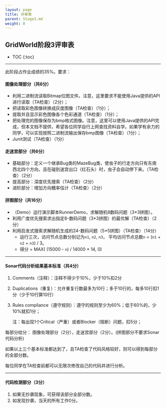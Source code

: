 ```yaml
---
layout: page
title: 评审表
parent: Stage3.md
weight: 0
---
```


## GridWorld阶段3评审表

* TOC
{:toc}


---


此阶段占作业成绩的35%。要求：

#### 图像处理部分（共6分）
 - 利用二进制流读取Bitmap位图文件。注意，这里要求不能使用Java提供的API进行读取（TA检查）（2分）；
 - 把读取彩色图像转换成灰度图像（TA检查）（1分）；
 - 提取并且显示彩色图像各个色彩通道（TA检查）（1分）；
 - 把处理完的图像保存为bmp格式图像。注意，这里可以使用Java提供的API完成，但本文档不提供，希望各位同学自行上网查找资料自学。如果学有余力的同学，可以实现按照二进制流输出保存bmp图像（TA检查）（1分）；
 - Junit测试（TA检查）（1分）


#### 走迷宫部分（共6分）

 - 基础部分：定义一个继承Bug类的MazeBug类，使虫子的行走方向只有东南西北四个方向，且在碰到迷宫出口（红石头）时，虫子会自动停下来。（TA检查）（2分）
 - 提高部分：深度优先搜索（TA检查）（2分）
 - 进阶部分：增加方向概率估计（TA检查）（2分）


#### 拼图部分（共16分）

 - （Demo）运行演示脚本RunnerDemo，求解随机8数码问题（3*3拼图）。
 - 利用广度优先搜索求出指定8-数码问题（3*3拼图）的最优解（TA检查）（2分）
 - 利用启发式搜索求解随机生成的24-数码问题（5*5拼图）（TA检查）（14分）
    - 运行三次，访问节点总数分别记为`n1`, `n2`, `n3`， 平均访问节点总数`n` = (`n1` + `n2` + `n3`) / 3。
    - 得分 = MAX( (15000 - `n`) / 14000 * 14, 0)


----------


#### **Sonar**代码分析结果基本标准（共4分）

 1. Comments（注释）：注释不得少于10%，少于10%扣2分
 2. Duplications（重复）：允许重复行数最多为10行；多于10行的，每多10行扣1分（少于10行算10行）
 3. Rules compliance（遵守规则）：遵守的规则至少为60%；低于60%的，少10%就扣1分；

    注：每出现1个Critical（严重）或者Blocker（阻断）问题，扣5分；

每部分给分： 图像处理部分（2分），走迷宫部分（2分）。(拼图部分不要求Sonar代码分析)

如果以上三个基本标准都达到了，且TA检查了代码风格较好，则可以得到每部分的全部分数。

每位同学在TA检查前都可以无限次修改自己的代码并进行分析。


----------


#### **代码检测部分**（3分）

 1. 如果无抄袭现象，可获得该部分全部分数。
 2. 如发现抄袭，当天的所有工作0分。
